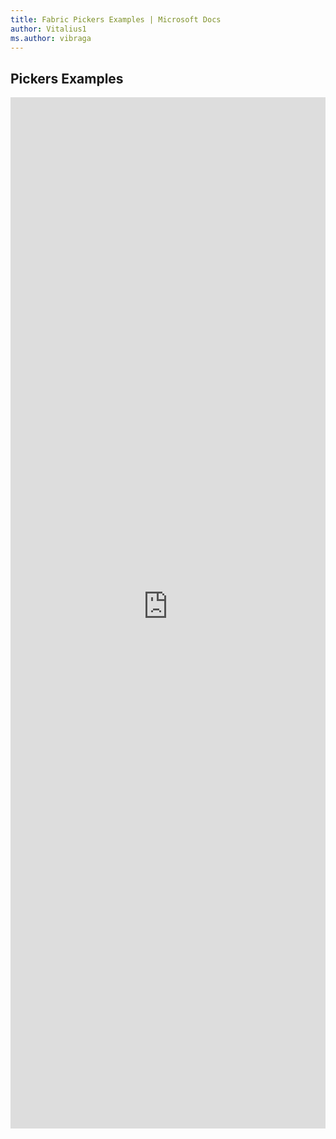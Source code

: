 ```yaml
---
title: Fabric Pickers Examples | Microsoft Docs
author: Vitalius1
ms.author: vibraga
---
```


## Pickers Examples

<iframe 
    title='Pickers Examples'
    src='https://fabricweb.z5.web.core.windows.net/pr-deploy-site/refs/heads/master/fabric-website-resources/dist/index.html#/examples/pickers?docsExample=true'
    frameborder='no'
    height='1650'
    style='width: 100%;'
>